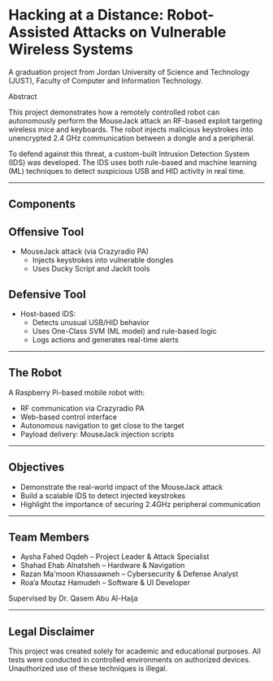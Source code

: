 # Hacking at a Distance: Robot-Assisted Attacks on Vulnerable Wireless Systems

A graduation project from Jordan University of Science and Technology (JUST), Faculty of Computer and Information Technology.

Abstract

This project demonstrates how a remotely controlled robot can autonomously perform the MouseJack attack an RF-based exploit targeting wireless mice and keyboards. The robot injects malicious keystrokes into unencrypted 2.4 GHz communication between a dongle and a peripheral.

To defend against this threat, a custom-built Intrusion Detection System (IDS) was developed. The IDS uses both rule-based and machine learning (ML) techniques to detect suspicious USB and HID activity in real time.

---

## Components

## Offensive Tool
- MouseJack attack (via Crazyradio PA)
  - Injects keystrokes into vulnerable dongles
  - Uses Ducky Script and JackIt tools

## Defensive Tool
- Host-based IDS:
  - Detects unusual USB/HID behavior
  - Uses One-Class SVM (ML model) and rule-based logic
  - Logs actions and generates real-time alerts

---

## The Robot

A Raspberry Pi-based mobile robot with:
- RF communication via Crazyradio PA
- Web-based control interface
- Autonomous navigation to get close to the target
- Payload delivery: MouseJack injection scripts

---

## Objectives
- Demonstrate the real-world impact of the MouseJack attack
- Build a scalable IDS to detect injected keystrokes
- Highlight the importance of securing 2.4GHz peripheral communication


---

## Team Members
- Aysha Fahed Oqdeh – Project Leader & Attack Specialist  
- Shahad Ehab Alnatsheh – Hardware & Navigation  
- Razan Ma'moon Khassawneh – Cybersecurity & Defense Analyst  
- Roa’a Moutaz Hamudeh – Software & UI Developer  

Supervised by Dr. Qasem Abu Al-Haija


---

## Legal Disclaimer

This project was created solely for academic and educational purposes. All tests were conducted in controlled environments on authorized devices. Unauthorized use of these techniques is illegal.
